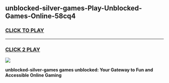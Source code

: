 
## unblocked-silver-games-Play-Unblocked-Games-Online-58cq4
<h3>
<a href="https://premium76.site?title=unblocked-silver-games&ref=25A">CLICK TO PLAY</a></h3>
<hr>

<h3>
<a href="https://premium76.site?title=unblocked-silver-games&ref=25A">CLICK 2 PLAY</a>
  
</h3>

<a href="https://premium76.site?title=unblocked-silver-games&ref=25A"><img src="https://clearcache.store/games.png"></a>


**unblocked-silver-games games unblocked: Your Gateway to Fun and Accessible Online Gaming**

